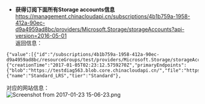 * **获得订阅下面所有Storage accounts信息**          
https://management.chinacloudapi.cn/subscriptions/4b1b759a-1958-412a-90ec-d9a4959ad8bc/providers/Microsoft.Storage/storageAccounts?api-version=2016-05-01      
返回信息：    
```
{"value":[{"id":"/subscriptions/4b1b759a-1958-412a-90ec-d9a4959ad8bc/resourceGroups/test/providers/Microsoft.Storage/storageAccounts/testdiag563","kind":"Storage","location":"chinanorth","name":"testdiag563","properties":{"creationTime":"2017-01-05T02:23:12.5759270Z","primaryEndpoints":{"blob":"https://testdiag563.blob.core.chinacloudapi.cn/","file":"https://testdiag563.file.core.chinacloudapi.cn/","queue":"https://testdiag563.queue.core.chinacloudapi.cn/","table":"https://testdiag563.table.core.chinacloudapi.cn/"},"primaryLocation":"chinanorth","provisioningState":"Succeeded","statusOfPrimary":"available"},"sku":{"name":"Standard_LRS","tier":"Standard"},
```
对应的网站信息：     
![Screenshot from 2017-01-23 15-06-23.png](https://bitbucket.org/repo/oE6yEX/images/2559928105-Screenshot%20from%202017-01-23%2015-06-23.png)